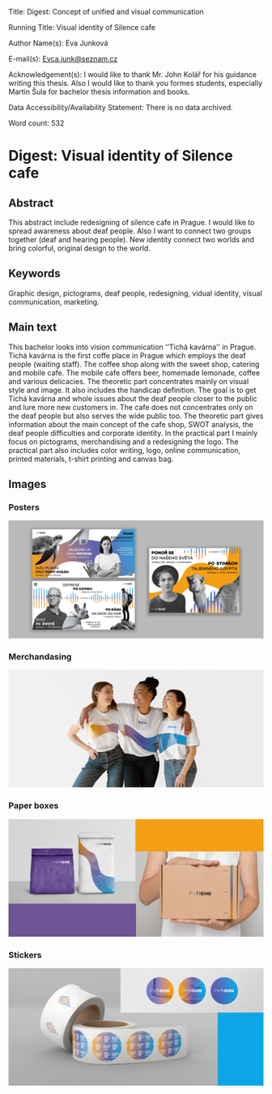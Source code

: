 Title: Digest: Concept of unified and visual communication

Running Title: Visual identity of Silence cafe

Author Name(s): Eva Junková 

E-mail(s): Evca.junk@seznam.cz

Acknowledgement(s): I would like to thank Mr. John Kolář for his guidance writing this thesis. Also I would like to thank you formes students, especially Martin Šula for bachelor thesis information and books.

Data Accessibility/Availability Statement: There is no data archived.

Word count: 532

# Digest: Visual identity of Silence cafe

## Abstract
This abstract include redesigning of silence cafe in Prague. I would like to spread awareness about deaf people. Also I want to connect two groups together (deaf and hearing people). New identity connect two worlds and bring colorful, original design to the world. 

## Keywords
Graphic design, pictograms, deaf people, redesigning, vidual identity, visual communication, marketing. 

## Main text
This bachelor looks into vision communication ‘'Tichá kavárna’' in Prague. Tichá kavárna is the first coffe place in Prague which employs the deaf people (waiting staff). The coffee shop along with the sweet shop, catering and mobile cafe. The mobile cafe offers beer, homemade lemonade, coffee and various delicacies. The theoretic part concentrates mainly on visual style and image. It also includes the handicap definition. The goal is to get Tichá kavárna and whole issues about the deaf people closer to the public and lure more new customers in. The cafe does not concentrates only on the deaf people but also serves the wide public too. The theoretic part gives information about the main concept of the cafe shop, SWOT analysis, the deaf people difficulties and corporate identity. In the practical part I mainly focus on pictograms, merchandising and a redesigning the logo. The practical part also includes color writing, logo, online communication, printed materials, t-shirt printing and canvas bag. 

## Images

### Posters
![image](1Plakaty.jpg)
### Merchandasing
![image](2Tricka.jpg)
### Paper boxes
![image](3Boxy.jpg)
### Stickers
![image](4Samolepky.jpg)
